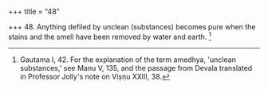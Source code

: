 +++
title = "48"

+++
48. Anything defiled by unclean (substances) becomes pure when the stains and the smell have been removed by water and earth. [^32] 


[^32]:  Gautama I, 42. For the explanation of the term amedhya, 'unclean substances,' see Manu V, 135, and the passage from Devala translated in Professor Jolly's note on Viṣṇu XXIII, 38.
